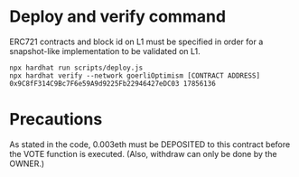 
# Deploy and verify command
ERC721 contracts and block id on L1 must be specified in order for a snapshot-like implementation to be validated on L1.

```shell
npx hardhat run scripts/deploy.js 
npx hardhat verify --network goerliOptimism [CONTRACT ADDRESS] 0x9C8fF314C9Bc7F6e59A9d9225Fb22946427eDC03 17856136
```

# Precautions
As stated in the code, 0.003eth must be DEPOSITED to this contract before the VOTE function is executed.
(Also, withdraw can only be done by the OWNER.)
